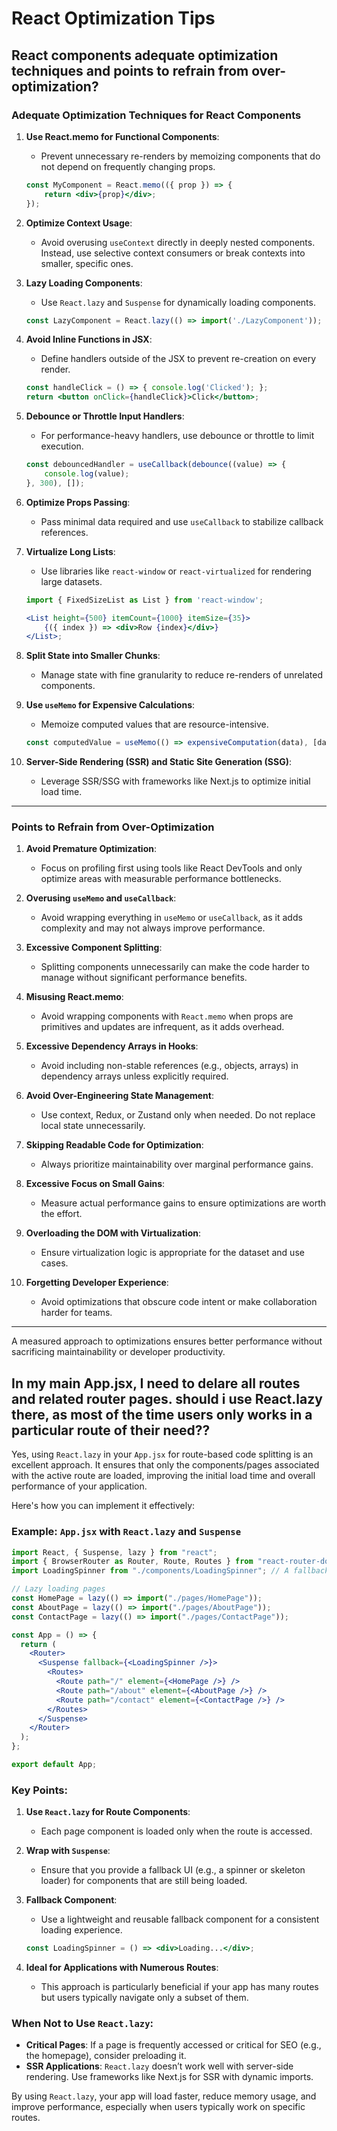 # React Optimization Tips

## React components adequate optimization techniques and points to refrain from over-optimization?

### Adequate Optimization Techniques for React Components

1. **Use React.memo for Functional Components**:
   - Prevent unnecessary re-renders by memoizing components that do not depend on frequently changing props.

   ```jsx
   const MyComponent = React.memo(({ prop }) => {
       return <div>{prop}</div>;
   });
   ```

2. **Optimize Context Usage**:
   - Avoid overusing `useContext` directly in deeply nested components. Instead, use selective context consumers or break contexts into smaller, specific ones.

3. **Lazy Loading Components**:
   - Use `React.lazy` and `Suspense` for dynamically loading components.

   ```jsx
   const LazyComponent = React.lazy(() => import('./LazyComponent'));
   ```

4. **Avoid Inline Functions in JSX**:
   - Define handlers outside of the JSX to prevent re-creation on every render.

   ```jsx
   const handleClick = () => { console.log('Clicked'); };
   return <button onClick={handleClick}>Click</button>;
   ```

5. **Debounce or Throttle Input Handlers**:
   - For performance-heavy handlers, use debounce or throttle to limit execution.

   ```jsx
   const debouncedHandler = useCallback(debounce((value) => {
       console.log(value);
   }, 300), []);
   ```

6. **Optimize Props Passing**:
   - Pass minimal data required and use `useCallback` to stabilize callback references.

7. **Virtualize Long Lists**:
   - Use libraries like `react-window` or `react-virtualized` for rendering large datasets.

   ```jsx
   import { FixedSizeList as List } from 'react-window';

   <List height={500} itemCount={1000} itemSize={35}>
       {({ index }) => <div>Row {index}</div>}
   </List>;
   ```

8. **Split State into Smaller Chunks**:
   - Manage state with fine granularity to reduce re-renders of unrelated components.

9. **Use `useMemo` for Expensive Calculations**:
   - Memoize computed values that are resource-intensive.

   ```jsx
   const computedValue = useMemo(() => expensiveComputation(data), [data]);
   ```

10. **Server-Side Rendering (SSR) and Static Site Generation (SSG)**:
    - Leverage SSR/SSG with frameworks like Next.js to optimize initial load time.

---

### Points to Refrain from Over-Optimization

1. **Avoid Premature Optimization**:
   - Focus on profiling first using tools like React DevTools and only optimize areas with measurable performance bottlenecks.

2. **Overusing `useMemo` and `useCallback`**:
   - Avoid wrapping everything in `useMemo` or `useCallback`, as it adds complexity and may not always improve performance.

3. **Excessive Component Splitting**:
   - Splitting components unnecessarily can make the code harder to manage without significant performance benefits.

4. **Misusing React.memo**:
   - Avoid wrapping components with `React.memo` when props are primitives and updates are infrequent, as it adds overhead.

5. **Excessive Dependency Arrays in Hooks**:
   - Avoid including non-stable references (e.g., objects, arrays) in dependency arrays unless explicitly required.

6. **Avoid Over-Engineering State Management**:
   - Use context, Redux, or Zustand only when needed. Do not replace local state unnecessarily.

7. **Skipping Readable Code for Optimization**:
   - Always prioritize maintainability over marginal performance gains.

8. **Excessive Focus on Small Gains**:
   - Measure actual performance gains to ensure optimizations are worth the effort.

9. **Overloading the DOM with Virtualization**:
   - Ensure virtualization logic is appropriate for the dataset and use cases.

10. **Forgetting Developer Experience**:
    - Avoid optimizations that obscure code intent or make collaboration harder for teams.

---

A measured approach to optimizations ensures better performance without sacrificing maintainability or developer productivity.

## In my main App.jsx, I need to delare all routes and related router pages. should i use React.lazy there, as most of the time users only works in a particular route of their need??

Yes, using `React.lazy` in your `App.jsx` for route-based code splitting is an excellent approach. It ensures that only the components/pages associated with the active route are loaded, improving the initial load time and overall performance of your application.

Here's how you can implement it effectively:

### Example: `App.jsx` with `React.lazy` and `Suspense`

```jsx
import React, { Suspense, lazy } from "react";
import { BrowserRouter as Router, Route, Routes } from "react-router-dom";
import LoadingSpinner from "./components/LoadingSpinner"; // A fallback loader component

// Lazy loading pages
const HomePage = lazy(() => import("./pages/HomePage"));
const AboutPage = lazy(() => import("./pages/AboutPage"));
const ContactPage = lazy(() => import("./pages/ContactPage"));

const App = () => {
  return (
    <Router>
      <Suspense fallback={<LoadingSpinner />}>
        <Routes>
          <Route path="/" element={<HomePage />} />
          <Route path="/about" element={<AboutPage />} />
          <Route path="/contact" element={<ContactPage />} />
        </Routes>
      </Suspense>
    </Router>
  );
};

export default App;
```

### Key Points:
1. **Use `React.lazy` for Route Components**:
   - Each page component is loaded only when the route is accessed.

2. **Wrap with `Suspense`**:
   - Ensure that you provide a fallback UI (e.g., a spinner or skeleton loader) for components that are still being loaded.

3. **Fallback Component**:
   - Use a lightweight and reusable fallback component for a consistent loading experience.

   ```jsx
   const LoadingSpinner = () => <div>Loading...</div>;
   ```

4. **Ideal for Applications with Numerous Routes**:
   - This approach is particularly beneficial if your app has many routes but users typically navigate only a subset of them.

### When Not to Use `React.lazy`:
- **Critical Pages**: If a page is frequently accessed or critical for SEO (e.g., the homepage), consider preloading it.
- **SSR Applications**: `React.lazy` doesn’t work well with server-side rendering. Use frameworks like Next.js for SSR with dynamic imports.

By using `React.lazy`, your app will load faster, reduce memory usage, and improve performance, especially when users typically work on specific routes.